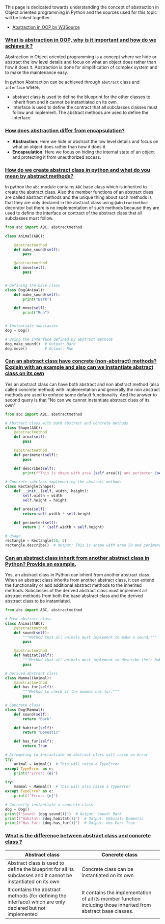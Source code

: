 This page is dedicated towards understanding the concept of abstraction in Object oriented programming in Python and the sources used for this topic will be linked together.

- [Abstraction in OOP by W3Source](https://www.w3resource.com/python-interview/what-is-abstraction-in-oop-python.php)


### [What is abstraction in OOP, why is it important and how do we achieve it ?](#)

Abstraction in Object oriented programming is a concept where we hide or abstract the low level details and focus on what an object does rather than how it does it. Abstraction is done for simplification of complex system and to make the maintenance easy.

In python Abstraction can be achieved through `abstract` class and `interface` where,

- abstract class is used to define the blueprint for the other classes to inherit from and it cannot be instantiated on its own.
- Interface is used to define the contract that all subclasses classes must follow and implement. The abstract methods are used to define the interface

### [How does abstraction differ from encapsulation?](#)

- **Abstraction**: Here we hide or abstract the low level details and focus on what an object does rather than how it does it.
- **Encapsulation**: Here we focus on hiding the internal state of an object and protecting it from unauthorized access.

### [How do we create abstract class in python and what do you mean by abstract methods?](#) 

In python the `abc` module contains `ABC` base class which is inherited to create the abstract class. Also the member functions of an abstract class are called abstract methods and the unique thing about such methods is that they are only declared in the abstract class using `@abstractmethod` decorator but there is no implementation of such methods because they are used to define the interface or contract of the abstract class that all subclasses must follow.

```python
from abc import ABC, abstractmethod

class Animal(ABC):

    @abstractmethod
    def make_sound(self):
        pass

    @abstractmethod
    def move(self):
        pass


# Defining the base class
class Dog(Animal):
    def make_sound(self):
        print("Bark")

    def move(self):
        print("Run")


# Instantiate subclasses
dog = Dog()

# Using the interface defined by abstract methods
dog.make_sound()  # Output: Bark
dog.move()        # Output: Run
```


### [Can an abstract class have concrete (non-abstract) methods? Explain with an example and also can we instantiate abstract class on its own](#)

Yes an abstract class can have both abstract and non abstract method (also called concrete method) with implementation and generally the non abstract methods are used to enforce some default functionality. And the answer to second query is that "No can we cannot instantiate abstract class of its own"

```python
from abc import ABC, abstractmethod

# Abstract class with both abstract and concrete methods
class Shape(ABC):
    @abstractmethod
    def area(self):
        pass

    @abstractmethod
    def perimeter(self):
        pass

    def describe(self):
        print(f"This is shape with area {self.area()} and perimeter {self.perimeter()}.")

# Concrete subclass implementing the abstract methods
class Rectangle(Shape):
    def __init__(self, width, height):
        self.width = width
        self.height = height

    def area(self):
        return self.width * self.height

    def perimeter(self):
        return 2 * (self.width + self.height)

# Usage
rectangle = Rectangle(10, 5)
rectangle.describe()  # Output: This is shape with area 50 and perimeter 30.
```


### [Can an abstract class inherit from another abstract class in Python? Provide an example.](#)

Yes, an abstract class in Python can inherit from another abstract class. When an abstract class inherits from another abstract class, it can extend the functionality or add additional abstract methods to the inherited methods. Subclasses of the derived abstract class must implement all abstract methods from both the base abstract class and the derived abstract class to be instantiated.

```python
from abc import ABC, abstractmethod

# Base abstract class
class Animal(ABC):
    @abstractmethod
    def sound(self):
        """Method that all animals must implement to make a sound."""
        pass

    @abstractmethod
    def habitat(self):
        """Method that all animals must implement to describe their habitat."""
        pass

# Derived abstract class
class Mammal(Animal):
    @abstractmethod
    def has_fur(self):
        """Method to check if the mammal has fur."""
        pass

# Concrete class
class Dog(Mammal):
    def sound(self):
        return "Bark"

    def habitat(self):
        return "Domestic"

    def has_fur(self):
        return True

# Attempting to instantiate an abstract class will raise an error
try:
    animal = Animal()  # This will raise a TypeError
except TypeError as e:
    print(f"Error: {e}")

try:
    mammal = Mammal()  # This will also raise a TypeError
except TypeError as e:
    print(f"Error: {e}")

# Correctly instantiate a concrete class
dog = Dog()
print(f"Sound: {dog.sound()}")  # Output: Sound: Bark
print(f"Habitat: {dog.habitat()}")  # Output: Habitat: Domestic
print(f"Has Fur: {dog.has_fur()}")  # Output: Has Fur: True

```


### [What is the difference between abstract class and concrete class ? ](#)

| Abstract class                                                                                                 | Concrete class                                                                                                  |
| -------------------------------------------------------------------------------------------------------------- | --------------------------------------------------------------------------------------------------------------- |
| Abstract class is used to define the blueprint for all its subclasses and it cannot be instantiated on its own | Concrete class can be instantiated on its own                                                                   |
| It contains the abstract methods (for defining the interface) which are only declared but not implemented      | It contains the implementation of all its member function including those inherited from abstract base classes. |


